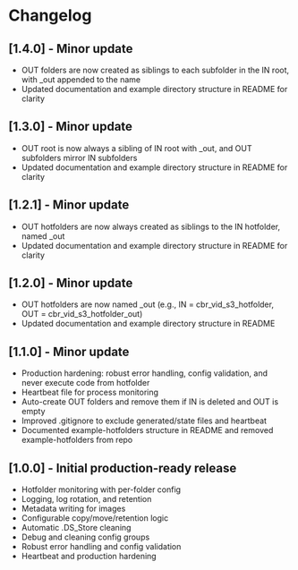 # Changelog

## [1.4.0] - Minor update
- OUT folders are now created as siblings to each subfolder in the IN root, with _out appended to the name
- Updated documentation and example directory structure in README for clarity

## [1.3.0] - Minor update
- OUT root is now always a sibling of IN root with _out, and OUT subfolders mirror IN subfolders
- Updated documentation and example directory structure in README for clarity

## [1.2.1] - Minor update
- OUT hotfolders are now always created as siblings to the IN hotfolder, named <IN>_out
- Updated documentation and example directory structure in README for clarity

## [1.2.0] - Minor update
- OUT hotfolders are now named <IN>_out (e.g., IN = cbr_vid_s3_hotfolder, OUT = cbr_vid_s3_hotfolder_out)
- Updated documentation and example directory structure in README

## [1.1.0] - Minor update
- Production hardening: robust error handling, config validation, and never execute code from hotfolder
- Heartbeat file for process monitoring
- Auto-create OUT folders and remove them if IN is deleted and OUT is empty
- Improved .gitignore to exclude generated/state files and heartbeat
- Documented example-hotfolders structure in README and removed example-hotfolders from repo

## [1.0.0] - Initial production-ready release
- Hotfolder monitoring with per-folder config
- Logging, log rotation, and retention
- Metadata writing for images
- Configurable copy/move/retention logic
- Automatic .DS_Store cleaning
- Debug and cleaning config groups
- Robust error handling and config validation
- Heartbeat and production hardening 